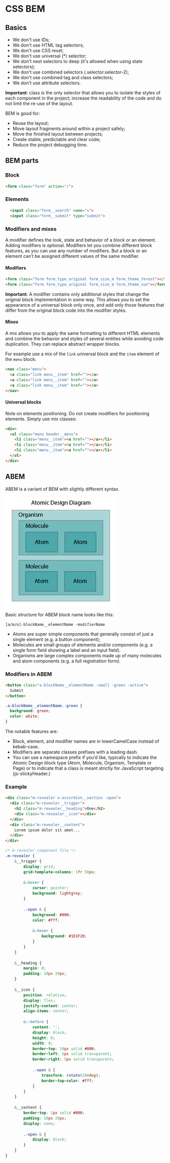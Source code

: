 # CSS BEM

## Basics

* We don't use IDs;
* We don't use HTML tag selectors;
* We don't use CSS reset;
* We don't use universal (*) selector;
* We don't nest selectors to deep (it's allowed when using state selectors);
* We don't use combined selectors (.selector.selector-2);
* We don't use combined tag and class selectors;
* We don't use attribute selectors.

__Important__: class is the only selector that allows you to isolate the styles of each component in the project; increase the readability of the code and do not limit the re-use of the layout.

BEM is good for:

* Reuse the layout;
* Move layout fragments around within a project safely;
* Move the finished layout between projects;
* Create stable, predictable and clear code;
* Reduce the project debugging time.

## BEM parts

### Block

```html
<form class="form" action="/">
```

### Elements

```html
  <input class="form__search" name="s">
  <input class="form__submit" type="submit">
```

### Modifiers and mixes

A modifier defines the look, state and behavior of a block or an element. Adding modifiers is optional. Modifiers let you combine different block features, as you can use any number of modifiers. But a block or an element can’t be assigned different values of the same modifier.

#### Modifiers

```html
<form class="form form_type_original form_size_m form_theme_forest"></form>
<form class="form form_type_original form_size_m form_theme_sun"></form>
```

__Important__: A modifier contains only additional styles that change the original block implementation in some way. This allows you to set the appearance of a universal block only once, and add only those features that differ from the original block code into the modifier styles.

#### Mixes

A mix allows you to apply the same formatting to different HTML elements and combine the behavior and styles of several entities while avoiding code duplication. They can replace abstract wrapper blocks.

For example use a mix of the `link` universal block and the `item` element of the `menu` block:

```html
<nav class="menu">
  <a class="link menu__item" href=""></a>
  <a class="link menu__item" href=""></a>
  <a class="link menu__item" href=""></a>
</nav>
```

#### Universal blocks

Note on elements positioning. Do not create modifiers for positioning elements. Simply use mix classes:

```html
<div>
  <ul class="menu header__menu">
    <li class="menu__item"><a href=""></a></li>
    <li class="menu__item"><a href=""></a></li>
    <li class="menu__item"><a href=""></a></li>
  </ul>
</div>
```

## ABEM

ABEM is a variant of BEM with slightly different syntax.

![ABEM](Atomic-design-no-shell.png "ABEM architercture")

Basic structure for ABEM block name looks like this:

```
[a/m/o]-blockName__elementName -modifierName
```

* Atoms are super simple components that generally consist of just a single element (e.g. a button component);
* Molecules are small groups of elements and/or components (e.g. a single form field showing a label and an input field). 
* Organisms are large complex components made up of many molecules and atom components (e.g. a full registration form).


### Modifiers in ABEM

```html
<button class="a-blockName__elementName -small -green -active">
  Submit
</button>
```

```css
.a-blockName__elementName.-green {
  background: green;
  color: white;
}
```

The notable features are:

* Block, element, and modifier names are in lowerCamelCase instead of kebab-case.
* Modifiers are separate classes prefixes with a leading dash.
* You can use a namespace prefix if you’d like, typically to indicate the Atomic Design block type (Atom, Molecule, Organism, Template or Page) or to indicate that a class is meant strictly for JavaScript targeting (js-stickyHeader.)

### Example

```html
<div class="m-revealer o-accordion__section -open">
  <div class="m-revealer__trigger">
    <h2 class="m-revealer__heading">One</h2>
    <div class="m-revealer__icon"></div>
  </div>
  <div class="m-revealer__content">
    Lorem ipsum dolor sit amet...
  </div>
</div>
```

```scss
/* m-revealer component file */
.m-revealer {
    &__trigger {
        display: grid;
        grid-template-columns: 1fr 50px;

        &:hover {
            cursor: pointer;
            background: lightgrey;
        }

        .-open & {
            background: #000;
            color: #fff;

            &:hover {
                background: #1D1F20;
            }
        }
    }

    &__heading {
        margin: 0;
        padding: 10px 20px;
    }
    
    &__icon {
        position: relative;
        display: flex;
        justify-content: center;
        align-items: center;

        &::before {
            content: '';
            display: block;
            height: 0;
            width: 0;
            border-top: 10px solid #000;
            border-left: 5px solid transparent;
            border-right: 5px solid transparent;

            .-open & {
                transform: rotate(180deg);
                border-top-color: #fff; 
            }
        }
    }
    
    &__content {
        border-top: 1px solid #000;
        padding: 10px 20px;
        display: none;
        
        .-open & {
            display: block;
        }
    }
}
```